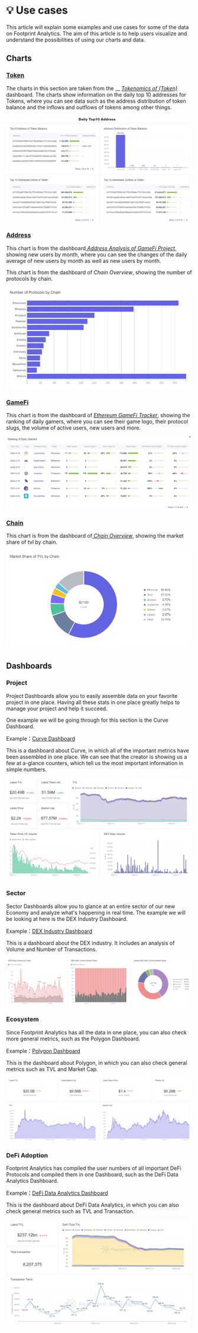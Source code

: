# 💡 Use cases

This article will explain some examples and use cases for some of the data on Footprint Analytics. The aim of this article is to help users visualize and understand the possibilities of using our charts and data.

## Charts <a href="#_72prfi9qqxq" id="_72prfi9qqxq"></a>

### [Token](https://www.footprint.network/guest/dashboard/Tokenomics-of-\(Token\)-fp-aa971726-d7a8-4963-8001-a83a4222741e?token\_address=0x26193c7fa4354ae49ec53ea2cebc513dc39a10aa) <a href="#_3o4z98rm4vvl" id="_3o4z98rm4vvl"></a>

The charts in this section are taken from the \_\_ [_Tokenomics of (Token)_ ](https://www.footprint.network/@rogerD/Tokenomics-of-\(Token\)?token\_address=0x26193c7fa4354ae49ec53ea2cebc513dc39a10aa)dashboard. The charts show information on the daily top 10 addresses for Tokens, where you can see data such as the address distribution of token balance and the inflows and outflows of tokens among other things.

![The image above shows information on the daily top 10 addresses for Tokens in a dashboard](<.gitbook/assets/0 (10)>)

### [Address](https://www.footprint.network/guest/dashboard/Address-Analysis-of-GameFi-Project-fp-77828d1e-35bc-4b6c-90e9-7777e7c6902d?gamefi\_name=decentral-games) <a href="#_2jrhe975kffo" id="_2jrhe975kffo"></a>

This chart is from the dashboard[ _Address Analysis of GameFi Project_](https://www.footprint.network/@DeFi360/Address-Analysis-of-GameFi-Project?defi\_name=hundred\_finance), showing new users by month, where you can see the changes of the daily average of new users by month as well as new users by month.

This chart is from the dashboard of _Chain Overview_, showing the number of protocols by chain.

![The image above shows a row chart detailing the number of protocols by chain](<.gitbook/assets/2 (17)>)

### [GameFi](https://www.footprint.network/guest/dashboard/Ethereum-GameFi-Tracker-fp-60abcc01-61e2-4daf-9f90-1cf4d30e9b28?chain=Ethereum\&date\_filter=past30days) <a href="#_gu57b4mu338c" id="_gu57b4mu338c"></a>

This chart is from the dashboard of [_Ethereum GameFi Tracker_](https://www.footprint.network/@KikiSmith/Ethereum-GameFi-Tracker?chain=Ethereum\&date\_filter=past30days\&protocol\_type=GameFi), showing the ranking of daily gamers, where you can see their game logo, their protocol slugs, the volume of active users, new users and more.

![The image above shows a table of ranking for daily gamers](<.gitbook/assets/3 (1)>)

### [Chain](https://www.footprint.network/guest/dashboard/Chain-Overview-fp-35dfdf0f-5c59-4504-9907-7374eae92981?date\_filter=past90days) <a href="#_l94ahmnyyg4y" id="_l94ahmnyyg4y"></a>

This chart is from the dashboard of[ _Chain Overview_](https://www.footprint.network/@DamonSalvatore/Chain-Overview?date\_filter=past90days), showing the market share of tvl by chain.

![The image above shows a pie chart of the market share of tvl by chain](<.gitbook/assets/4 (6)>)

## Dashboards <a href="#_ul3ua6yxygr0" id="_ul3ua6yxygr0"></a>

### Project <a href="#_4xyszc1sohqy" id="_4xyszc1sohqy"></a>

Project Dashboards allow you to easily assemble data on your favorite project in one place. Having all these stats in one place greatly helps to manage your project and help it succeed.

One example we will be going through for this section is the Curve Dashboard.

Example：[Curve Dashboard](https://www.footprint.network/guest/dashboard/Curve-Dashboard-fp-9f4d30ce-9676-43a9-bf31-2712632b4bf1?days=past3months\~\&name=curve\&chain=Ethereum\&chain=Fantom\&chain=xDai\&chain=Polygon\&chain=Arbitrum\&chain=Avalanche\&chain=Harmony\&pool=3pool)

This is a dashboard about Curve, in which all of the important metrics have been assembled in one place. We can see that the creator is showing us a few at a-glance counters, which tell us the most important information in simple numbers.

![The image above shows a dashboard of multiple charts in one place](<.gitbook/assets/5 (10)>)

### Sector <a href="#_1gxuova099h4" id="_1gxuova099h4"></a>

Sector Dashboards allow you to glance at an entire sector of our new Economy and analyze what's happening in real time. The example we will be looking at here is the DEX Industry Dashboard.

Example：[DEX Industry Dashboard](https://www.footprint.network/guest/dashboard/DEX-Industry-Dashboard-fp-4934074b-d945-4ddd-b818-829cb37947e8?date=past60days)

This is a dashboard about the DEX industry. It includes an analysis of Volume and Number of Transactions.

![The image above shows a dashboard about the DEX Industry that updates in real time](<.gitbook/assets/6 (7)>)

### Ecosystem <a href="#_n0lv613tob6" id="_n0lv613tob6"></a>

Since Footprint Analytics has all the data in one place, you can also check more general metrics, such as the Polygon Dashboard.

Example：[Polygon Dashboard](https://www.footprint.network/guest/dashboard/Polygon-Dashboard-fp-9aefaa6b-c76c-4672-a572-cfbf3e92b935?date\_filter=2021-04-30\~)

This is the dashboard about Polygon, in which you can also check general metrics such as TVL and Market Cap.

![The image above shows a dashboard that includes general metrics you can also access](<.gitbook/assets/7 (14)>)

### DeFi **Adoption**

Footprint Analytics has compiled the user numbers of all important DeFi Protocols and compiled them in one Dashboard, such as the DeFi Data Analytics Dashboard.

Example：[DeFi Data Analytics Dashboard](https://www.footprint.network/@SimonJohnson/DeFi-data-analytics-Footprint-Network?days=past30days\&name=curve)

This is the dashboard about DeFi Data Analytics, in which you can also check general metrics such as TVL and Transaction.

![](<.gitbook/assets/image (59).png>)
